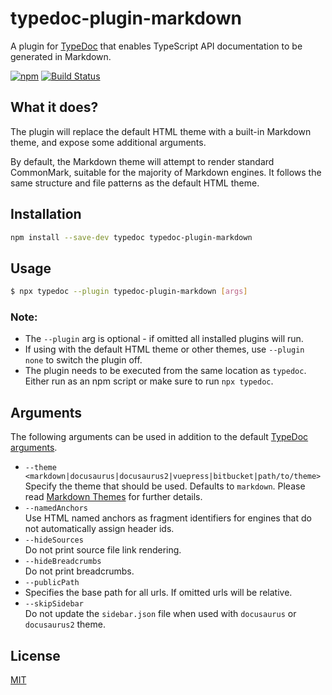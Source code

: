# typedoc-plugin-markdown

A plugin for [TypeDoc](https://github.com/TypeStrong/typedoc) that enables TypeScript API documentation to be generated in Markdown.

[![npm](https://img.shields.io/npm/v/typedoc-plugin-markdown.svg)](https://www.npmjs.com/package/typedoc-plugin-markdown)
[![Build Status](https://travis-ci.org/tgreyuk/typedoc-plugin-markdown.svg?branch=master)](https://travis-ci.org/tgreyuk/typedoc-plugin-markdown)

## What it does?

The plugin will replace the default HTML theme with a built-in Markdown theme, and expose some additional arguments.

By default, the Markdown theme will attempt to render standard CommonMark, suitable for the majority of Markdown engines.
It follows the same structure and file patterns as the default HTML theme.

## Installation

```bash
npm install --save-dev typedoc typedoc-plugin-markdown
```

## Usage

```bash
$ npx typedoc --plugin typedoc-plugin-markdown [args]
```

### Note:

- The `--plugin` arg is optional - if omitted all installed plugins will run.
- If using with the default HTML theme or other themes, use `--plugin none` to switch the plugin off.
- The plugin needs to be executed from the same location as `typedoc`. Either run as an npm script or make sure to run `npx typedoc`.

## Arguments

The following arguments can be used in addition to the default [TypeDoc arguments](https://github.com/TypeStrong/typedoc#arguments).

- `--theme <markdown|docusaurus|docusaurus2|vuepress|bitbucket|path/to/theme>`<br>
  Specify the theme that should be used. Defaults to `markdown`. Please read [Markdown Themes](https://github.com/tgreyuk/typedoc-plugin-markdown/blob/master/THEMES.md) for further details.
- `--namedAnchors`<br>
  Use HTML named anchors as fragment identifiers for engines that do not automatically assign header ids.
- `--hideSources`<br>
  Do not print source file link rendering.
- `--hideBreadcrumbs`<br>
  Do not print breadcrumbs.
- `--publicPath`<br>
- Specifies the base path for all urls. If omitted urls will be relative.
- `--skipSidebar`<br>
  Do not update the `sidebar.json` file when used with `docusaurus` or `docusaurus2` theme.

## License

[MIT](https://github.com/tgreyuk/typedoc-plugin-markdown/blob/master/LICENSE)
